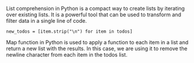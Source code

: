 List comprehension in Python is a compact way to create lists by iterating over existing lists. It is a powerful tool that can be used to transform and filter data in a single line of code. 

`new_todos = [item.strip("\n") for item in todos]`

Map function in Python is used to apply a function to each item in a list and return a new list with the results. In this case, we are using it to remove the newline character from each item in the todos list.